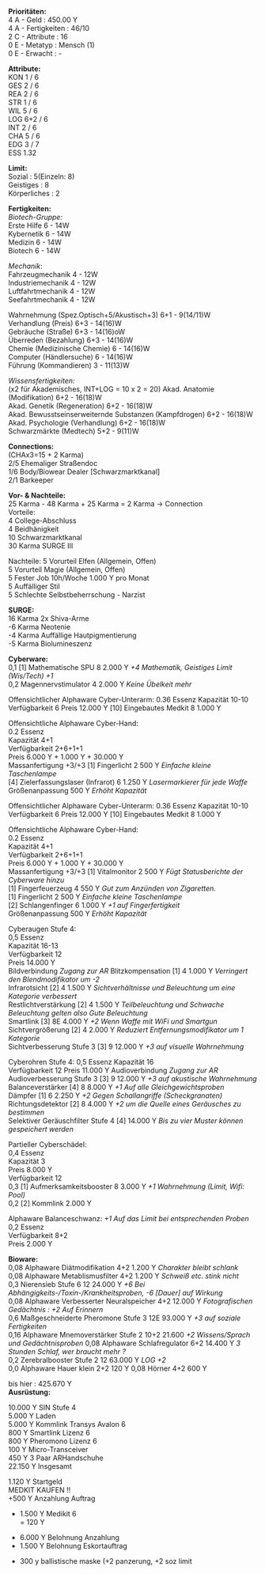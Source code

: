 **Prioritäten:**  
4 A - Geld : 450.00 Y  
4 A - Fertigkeiten : 46/10  
2 C - Attribute : 16  
0 E - Metatyp : Mensch (1)  
0 E - Erwacht : -  

**Attribute:**  
KON 1 / 6  
GES 2 / 6  
REA 2 / 6  
STR 1 / 6  
WIL 5 / 6  
LOG 6+2 / 6  
INT 2 / 6  
CHA 5 / 6  
EDG 3 / 7  
ESS 1.32  

**Limit:**  
Sozial :  5(Einzeln: 8)  
Geistiges : 8  
Körperliches : 2  

**Fertigkeiten:**  
*Biotech-Gruppe:*  
Erste Hilfe 6 - 14W  
Kybernetik 6 - 14W  
Medizin 6 - 14W  
Biotech 6 - 14W  

*Mechanik*:  
Fahrzeugmechanik 4 - 12W  
Industriemechanik 4 - 12W  
Luftfahrtmechanik 4 - 12W  
Seefahrtmechanik 4 - 12W  

Wahrnehmung (Spez.Optisch+5/Akustisch+3) 6+1 - 9(14/11)W  
Verhandlung (Preis) 6+3 - 14(16)W   
Gebräuche (Straße) 6+3 - 14(16)oW    
Überreden (Bezahlung) 6+3 - 14(16)W    
Chemie (Medizinische Chemie) 6 - 14(16)W    
Computer (Händlersuche) 6 - 14(16)W    
Führung (Kommandieren) 3 - 11(13)W      

*Wissensfertigkeiten:*  
(x2 für Akademisches, INT+LOG = 10 x 2 = 20)
Akad. Anatomie (Modifikation) 6+2 - 16(18)W    
Akad. Genetik (Regeneration) 6+2 - 16(18)W    
Akad. Bewusstseinserweiternde Substanzen (Kampfdrogen) 6+2 - 16(18)W    
Akad. Psychologie (Verhandlung) 6+2 - 16(18)W    
Schwarzmärkte (Medtech) 5+2 - 9(11)W   

**Connections:**  
(CHAx3=15 + 2 Karma)  
2/5 Ehemaliger Straßendoc  
1/6 Body/Biowear Dealer [Schwarzmarktkanal]  
2/1 Barkeeper  

**Vor- & Nachteile:**  
25 Karma - 48 Karma + 25 Karma = 2 Karma -> Connection  
Vorteile:  
4 College-Abschluss    
4 Beidhänigkeit  
10 Schwarzmarktkanal  
30 Karma SURGE III  

Nachteile:
5 Vorurteil Elfen (Allgemein, Offen)  
5 Vorurteil Magie (Allgemein, Offen)  
5 Fester Job 10h/Woche 1.000 Y pro Monat  
5 Auffälliger Stil  
5 Schlechte Selbstbeherrschung - Narzist  

**SURGE:**  
16 Karma 2x Shiva-Arme  
-6 Karma Neotenie  
-4 Karma Auffällige Hautpigmentierung    
-5 Karma Biolumineszenz  

**Cyberware:**  
0,1 [1] Mathematische SPU 8 2.000 Y *+4 Mathematik, Geistiges Limit (Wis/Tech) +1*  
0,2 Magennervstimulator 4 2.000 Y *Keine Übelkeit mehr*  

Offensichtlicher Alphaware Cyber-Unterarm:
0.36 Essenz
Kapazität 10-10
Verfügbarkeit 6
Preis 12.000 Y
[10] Eingebautes Medkit 8 1.000 Y  

Offensichtliche Alphaware Cyber-Hand:  
0.2 Essenz  
Kapazität 4+1  
Verfügbarkeit 2+6+1+1  
Preis 6.000 Y + 1.000 Y + 30.000 Y  
Massanfertigung +3/+3 
[1] Fingerlicht 2 500 Y *Einfache kleine Taschenlampe*  
[4] Zielerfassungslaser (Infrarot) 6 1.250 Y *Lasermarkierer für jede Waffe*  
Größenanpassung 500 Y *Erhöht Kapazität*  

Offensichtlicher Alphaware Cyber-Unterarm:
0.36 Essenz
Kapazität 10-10
Verfügbarkeit 6
Preis 12.000 Y
[10] Eingebautes Medkit 8 1.000 Y  

Offensichtliche Alphaware Cyber-Hand:  
0.2 Essenz  
Kapazität 4+1  
Verfügbarkeit 2+6+1+1  
Preis 6.000 Y + 1.000 Y + 30.000 Y  
Massanfertigung +3/+3 
[1] Vitalmonitor 2 500 Y *Fügt Statusberichte der Cyberware hinzu*  
[1] Fingerfeuerzeug 4 550 Y *Gut zum Anzünden von Zigaretten.*  
[1] Fingerlicht 2 500 Y *Einfache kleine Taschenlampe*  
[2] Schlangenfinger 6 1.000 Y *+1 auf Fingerfertigkeit*  
Größenanpassung 500 Y *Erhöht Kapazität*  

Cyberaugen Stufe 4:  
0,5 Essenz  
Kapazität 16-13  
Verfügbarkeit 12  
Preis 14.000 Y  
Bildverbindung *Zugang zur AR*
Blitzkompensation [1] 4 1.000 Y *Verringert den Blendmodifikator um -2*  
Infrarotsicht [2] 4 1.500 Y *Sichtverhältnisse und Beleuchtung um eine Kategorie verbessert*     
Restlichtverstärkung [2] 4 1.500 Y *Teilbeleuchtung und Schwache Beleuchtung gelten also Gute Beleuchtung*  
Smartlink [3] 8E 4.000 Y *+2 Wenn Waffe mit WiFi und Smartgun*  
Sichtvergrößerung [2] 4 2.000 Y *Reduziert Entfernungsmodifikator um 1 Kategorie*  
Sichtverbesserung Stufe 3 [3] 9 12.000 Y *+3 auf visuelle Wahrnehmung*

Cyberohren Stufe 4:
0,5 Essenz
Kapazität 16  
Verfügbarkeit 12
Preis 11.000 Y
Audioverbindung *Zugang zur AR*  
Audioverbesserung Stufe 3 [3] 9 12.000 Y *+3 auf akustische Wahrnehmung*  
Balanceverstärker [4] 8 8.000 Y *+1 Auf alle Gleichgewichtsproben*  
Dämpfer [1] 6 2.250 Y *+2 Gegen Schallangriffe (Scheckgranaten)*  
Richtungsdetektor [2] 8 4.000 Y *+2 um die Quelle eines Geräusches zu bestimmen*  
Selektiver Geräuschfilter Stufe 4 [4] 14.000 Y *Bis zu vier Muster können gespeichert werden*  

Partieller Cyberschädel:  
0,4 Essenz  
Kapazität 3  
Preis 8.000 Y  
Verfügbarkeit 12  
0,3 [1] Aufmerksamkeitsbooster 8 3.000 Y *+1 Wahrnehmung (Limit, Wifi: Pool)*  
0,2 [2] Kommlink 2.000 Y

Alphaware Balanceschwanz: *+1 Auf das Limit bei entsprechenden Proben*  
0,2 Essenz  
Verfügbarkeit 8+2  
Preis 2.000 Y  

**Bioware:**  
0,08 Alphaware Diätmodifikation 4+2 1.200 Y *Charakter bleibt schlank*     
0,08 Alphaware Metablismusfilter 4+2 1.200 Y *Schweiß etc. stink nicht*  
0,3 Nierensieb Stufe 6 12 24.000 Y *+6 Bei Abhängigkeits-/Toxin-/Krankheitsproben, -6 [Dauer] auf Wirkung*  
0,08 Alphaware Verbesserter Neuralspeicher 4+2 12.000 Y *Fotografischen Gedächtnis : +2 Auf Erinnern*    
0,6 Maßgeschneiderte Pheromone Stufe 3 12E 93.000 Y *+3 auf soziale Fertigkeiten*  
0,16 Alphaware Mnemoverstärker Stufe 2 10+2 21.600 *+2 Wissens/Sprach und Gedächtnisproben* 
0,08 Alphaware Schlafregulator 6+2 14.400 Y *3 Stunden Schlaf, wer braucht mehr ?*  
0,2 Zerebralbooster Stufe 2 12 63.000 Y *LOG +2*   
0,0 Alphaware Hauer klein 2+2 120 Y
0,08 Hörner 4+2 600 Y  

bis hier : 425.670 Y  
**Ausrüstung:**  

10.000 Y SIN Stufe 4  
5.000 Y Laden  
5.000 Y Kommlink Transys Avalon 6  
800 Y Smartlink Lizenz 6  
800 Y Pheromono Lizenz 6  
100 Y Micro-Transceiver  
450 Y 3 Paar ARHandschuhe  
22.150 Y Insgesamt

1.120 Y Startgeld  
MEDKIT KAUFEN !!  
+500 Y Anzahlung Auftrag
- 1.500 Y Medikit 6  
= 120 Y  
+ 6.000 Y Belohnung Anzahlung  
+ 1.500 Y Belohnung Eskortauftrag  
- 300 y ballistische maske (+2 panzerung, +2 soz limit
